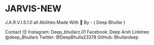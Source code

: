 # JARVIS-NEW

J.A.R.V.I.S.1.0 all Abilities Made With 💓 By - ( Deep Bhullar )

Contact 😊 
Instagram: Deep_bhullarz.01 
Facebook: Deep Arsh 
Linktree: @deep_Bhullars 
Twitter: @DeepBhulla23378 
GitHub: Bhullardeep
